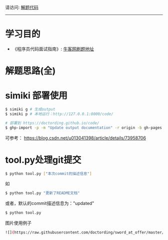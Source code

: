 请访问: <a href="https://doctording.github.io/code/" target="_blank">解题代码</a>

---

# 学习目的

* 《程序员代码面试指南》: <a href="https://www.nowcoder.com/ta/programmer-code-interview-guide?page=1" target="_blank">牛客网刷题地址</a>

# 解题思路(全)

# simiki 部署使用

```bash
$ simiki g # 生成output
$ simiki p # 本地运行：http://127.0.0.1:8000/code/
```

```bash
# 部署到 https://doctording.github.io/code/
$ ghp-import -p -m "Update output documentation" -r origin -b gh-pages output
```

可参考： https://blog.csdn.net/u013041398/article/details/73958706

# tool.py处理git提交

```bash
$ python tool.py ["本次commit的描述信息"]
```

如
```bash
$ python tool.py "更新了README文档"
```

或者，默认的commit描述信息为："updated"
```bash
$ python tool.py
```

图片使用例子

```bash
![](https://raw.githubusercontent.com/doctording/sword_at_offer/master/content/solved_by_java/imgs/circle.png)
```
